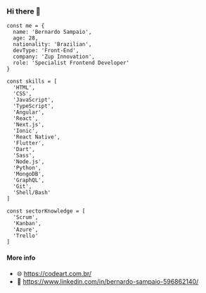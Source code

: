 ### Hi there 👋

```
const me = {
  name: 'Bernardo Sampaio',
  age: 28,
  nationality: 'Brazilian',
  devType: 'Front-End',
  company: 'Zup Innovation',
  role: 'Specialist Frontend Developer'
}

const skills = [
  'HTML',
  'CSS',
  'JavaScript',
  'TypeScript',
  'Angular',
  'React',
  'Next.js',
  'Ionic',
  'React Native',
  'Flutter',
  'Dart',
  'Sass',
  'Node.js',
  'Python',
  'MongoDB',
  'GraphQL',
  'Git',
  'Shell/Bash'
]

const sectorKnowledge = [
  'Scrum',
  'Kanban',
  'Azure',
  'Trello'
]
```

#### More info
- 🌐 https://codeart.com.br/
- 🔗 https://www.linkedin.com/in/bernardo-sampaio-596862140/
